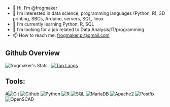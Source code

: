 - 👋 Hi, I’m @frogmaker
- 👀 I’m interested in data science, programming languages (Python, R), 3D printing, SBCs, Arduino, servers, SQL, linux
- 🌱 I’m currently learning Python, R, SQL
- 💞️ I’m looking for a job related to Data Analysis/IT/programming 
- 📫 How to reach me: frogmaker.pi@gmail.com

<!---
frogmaker/frogmaker is a ✨ special ✨ repository because its `README.md` (this file) appears on your GitHub profile.
You can click the Preview link to take a look at your changes.
--->

## Github Overview

<img align="left" alt="frogmaker's Stats" src="https://github-readme-stats.vercel.app/api?username=frogmaker&show_icons=true" />    &nbsp;
[![Top Langs](https://github-readme-stats.vercel.app/api/top-langs/?username=frogmaker)](https://github.com/anuraghazra/github-readme-stats) 

## Tools:

#![Git](https://img.shields.io/badge/-Git-000000?style=flat&logo=git)
![Github](https://img.shields.io/badge/-Github-000000?style=flat&logo=github)
![Python](https://img.shields.io/badge/-Python-000000?style=flat&logo=python)
![R](https://img.shields.io/badge/-R-000000?style=flat&logo=r)
![SQL](https://img.shields.io/badge/-SQL-000000?style=flat&logo=sql)
![MariaDB](https://img.shields.io/badge/-MariaDB-000000?style=flat&logo=mariadb)
![Apache2](https://img.shields.io/badge/-Apache2-000000?style=flat&logo=apache)
![Postfix](https://img.shields.io/badge/-Postfix-000000?style=flat&logo=postfix)
![OpenSCAD](https://img.shields.io/badge/-OpenSCAD-000000?style=flat&logo=openscad)

